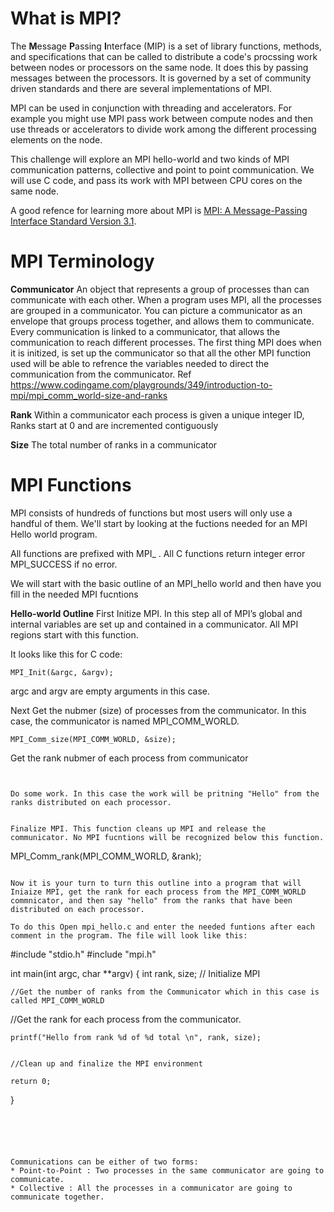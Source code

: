# What is MPI? 

The **M**essage **P**assing **I**nterface (MIP) is a set of library functions, methods, and specifications that can be called to distribute a code's procssing work between nodes or processors on the same node.  It does this by passing messages between the processors. It is governed by a set of community driven standards and there are several implementations of MPI. 

MPI can be used in conjunction with threading and accelerators. For example you might use MPI pass work between compute nodes and then use threads or accelerators to divide work among the different processing elements on the node. 

This challenge will explore an MPI hello-world and two kinds of MPI communication patterns, collective and point to point communication. We will use C code, and pass its work with MPI between CPU cores on the same node. 

A good refence for learning more about MPI is [MPI: A Message-Passing Interface Standard Version 3.1]( https://www.mpi-forum.org/docs/mpi-3.1/mpi31-report.pdf). 

# MPI Terminology  
 
**Communicator**  An object that represents a group of processes than can communicate with each other. 
When a program uses MPI, all the processes are grouped in a communicator. You can picture a communicator as an envelope that groups process together, and allows them to communicate. Every communication is linked to a communicator, that allows the  communication to reach different processes. The first thing MPI does when it is initized, is set up the communicator so that all the other MPI function used will be able to refrence the variables needed to direct the communication from the communicator. 
Ref https://www.codingame.com/playgrounds/349/introduction-to-mpi/mpi_comm_world-size-and-ranks


**Rank** Within a communicator each process is given a unique integer ID, Ranks start at 0 and are incremented contiguously

**Size** The total number of ranks in a communicator

# MPI Functions 

MPI consists of hundreds of functions but most users will only use a handful of them. 
We'll start by looking at the fuctions needed for an MPI Hello world program.

All functions are prefixed with MPI_ .
All C functions return integer error MPI_SUCCESS if no error. 

We will start with the basic outline of an MPI_hello world and then have you fill in the needed MPI fucntions 

**Hello-world Outline**
First Initize MPI. In this step all of MPI’s global and internal variables are set up and contained in a communicator. All MPI regions start with this function.  

It looks like this for C code:
```
MPI_Init(&argc, &argv);
```
argc and argv are empty arguments in this case.

Next  Get the nubmer (size) of processes from the communicator. In this case, the communicator is named MPI_COMM_WORLD.

```
MPI_Comm_size(MPI_COMM_WORLD, &size); 
```

Get the rank nubmer of each process from  communicator 
```


Do some work. In this case the work will be pritning "Hello" from the ranks distributed on each processor. 


Finalize MPI. This function cleans up MPI and release the communicator. No MPI fucntions will be recognized below this function. 

```
 MPI_Comm_rank(MPI_COMM_WORLD, &rank);
 ```

Now it is your turn to turn this outline into a program that will Iniaize MPI, get the rank for each process from the MPI_COMM_WORLD commnicator, and then say "hello" from the ranks that have been distributed on each processor. 

To do this Open mpi_hello.c and enter the needed funtions after each comment in the program. The file will look like this: 

```
#include "stdio.h"
#include "mpi.h"

int main(int argc, char **argv)
{
    int rank, size;
    // Initialize MPI
    
    //Get the number of ranks from the Communicator which in this case is called MPI_COMM_WORLD
 
   //Get the rank for each process from the communicator. 
  

    printf("Hello from rank %d of %d total \n", rank, size);
    
    
    //Clean up and finalize the MPI environment 

    return 0;
}
```





Communications can be either of two forms: 
* Point-to-Point : Two processes in the same communicator are going to communicate.
* Collective : All the processes in a communicator are going to communicate together.









